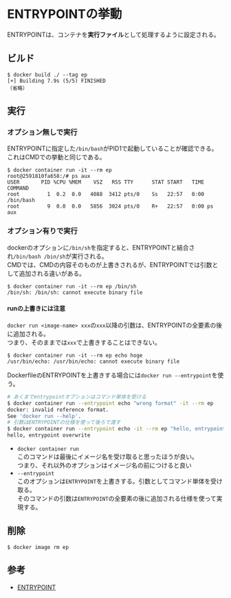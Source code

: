# ENTRYPOINTの挙動

ENTRYPOINTは、コンテナを**実行ファイル**として処理するように設定される。

## ビルド

```console
$ docker build ./ --tag ep
[+] Building 7.9s (5/5) FINISHED
（省略）
```

## 実行

### オプション無しで実行

ENTRYPOINTに指定した`/bin/bash`がPID1で起動していることが確認できる。  
これはCMDでの挙動と同じである。

```console
$ docker container run -it --rm ep
root@2591810fa658:/# ps aux
USER       PID %CPU %MEM    VSZ   RSS TTY      STAT START   TIME COMMAND
root         1  0.2  0.0   4088  3412 pts/0    Ss   22:57   0:00 /bin/bash
root         9  0.0  0.0   5856  3024 pts/0    R+   22:57   0:00 ps aux
```

### オプション有りで実行

dockerのオプションに`/bin/sh`を指定すると、ENTRYPOINTと結合され`/bin/bash /bin/sh`が実行される。  
CMDでは、CMDの内容そのものが上書きされるが、ENTRYPOINTでは引数として追加される違いがある。

```console
$ docker container run -it --rm ep /bin/sh
/bin/sh: /bin/sh: cannot execute binary file
```

#### runの上書きには注意

`docker run <image-name> xxx`の`xxx`以降の引数は、ENTRYPOINTの全要素の後に追加される。  
つまり、そのままでは`xxx`で上書きすることはできない。  

```console
$ docker container run -it --rm ep echo hoge
/usr/bin/echo: /usr/bin/echo: cannot execute binary file
```

DockerfileのENTRYPOINTを上書きする場合には`docker run --entrypoint`を使う。

```bash
# あくまでentrypointオプションはコマンド単体を受ける
$ docker container run --entrypoint echo "wrong format" -it --rm ep
docker: invalid reference format.
See 'docker run --help'.
# 引数はENTRYPOINTの仕様を使って後ろで渡す
$ docker container run --entrypoint echo -it --rm ep "hello, entrypoint overwrite"
hello, entrypoint overwrite
```

- `docker container run`  
  このコマンドは最後にイメージ名を受け取ると思ったほうが良い。  
  つまり、それ以外のオプションはイメージ名の前につけると良い
- `--entrypoint`  
  このオプションは`ENTRYPOINT`を上書きする。引数としてコマンド単体を受け取る。  
  そのコマンドの引数は`ENTRYPOINT`の全要素の後に追加される仕様を使って実現する。

## 削除

```console
$ docker image rm ep
```

## 参考

- [ENTRYPOINT](https://docs.docker.jp/engine/reference/builder.html#entrypoint)  
